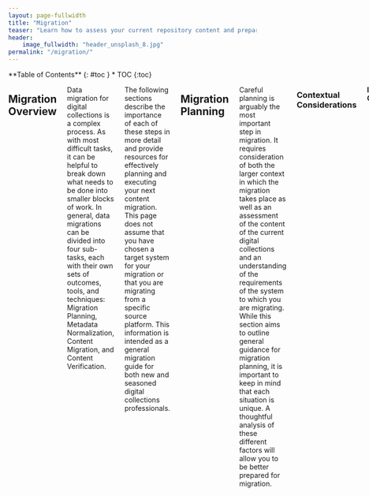 ```yaml
---
layout: page-fullwidth
title: "Migration"
teaser: "Learn how to assess your current repository content and prepare it for a move to another system"
header:
    image_fullwidth: "header_unsplash_8.jpg"
permalink: "/migration/"
---
```

<div class="row">
<div class="medium-4 medium-push-8 columns" markdown="1">
<div class="panel radius" markdown="1">
**Table of Contents**
{: #toc }
*  TOC
{:toc}
</div>
</div>

<div class="medium-8 medium-pull-4 columns" markdown="1">

## Migration Overview

Data migration for digital collections is a complex process. As with most difficult tasks, it can be helpful to break down what needs to be done into smaller blocks of work. In general, data migrations can be divided into four sub-tasks, each with their own sets of outcomes, tools, and techniques: Migration Planning, Metadata Normalization, Content Migration, and Content Verification.

The following sections describe the importance of each of these steps in more detail and provide resources for effectively planning and executing your next content migration. This page does not assume that you have chosen a target system for your migration or that you are migrating from a specific source platform. This information is intended as a general migration guide for both new and seasoned digital collections professionals.

## Migration Planning

Careful planning is arguably the most important step in migration. It requires consideration of both the larger context in which the migration takes place as well as an assessment of the content of the current digital collections and an understanding of the requirements of the system to which you are migrating. While this section aims to outline general guidance for migration planning, it is important to keep in mind that each situation is unique. A thoughtful analysis of these different factors will allow you to be better prepared for migration.

### Contextual Considerations

__Institutional Characteristics__

The broader context in which a migration takes place will shape many of the decisions made. Some points to consider include:
* Type, size, and budget of institution:
    * These indicate the broader goals of the organization and and overall picture of resources that may be available. Additionally, there may be state or city policies that may impact elements of the migration process.
* Digital collections staffing:
    * These will likely be key personnel in a migration. Understanding of the people, expertise, and financial resources available will shape the approach you take to a migration. Some factors to consider include:
      * The overall number of staff supporting digital collection management
      * The number of IT professionals supporting digital collection management
      * The departments of staff supporting digital collection management

__Digital Collection Management__

Other contextual considerations specifically around the management of your digital collections are useful to keep in mind when forming a project team:

* Primary stakeholders for your digital collections
* Intended audience(s) for your digital collections
* Structures, committees, and policies in place related to the administration of digital collections.
    * This may include individuals or groups that create policy, have technical administrative control over the repository, etc.
* What system interactions and dependencies exist around digital collections?
    * For example, the ILS pulls digital collection data from an API, etc.

### Digital Library Analysis

Making a full assessment of your digital library content, including the types of resources included and the condition of your metadata gives you an overall view of the condition of your digital library and reveals the type of pre-work you may need to plan for before migrating.

This analysis is typically most useful when compiled collection by collection, and formatted in such a way to enable visualization of patterns and needs across collections. This exercise also helps identify collections that may be simplest for testing and those that are most challenging.

Overall information that is useful to collect:

* Number of digital collections to be migrated
* Number of digital objects to be migrated
* Total size (TB) of digital objects to be migrated


### Content Analysis

__Data Types__

This is focused on the type and structure of the digital objects in your current system. What type of content is in your digital library? How are your digital objects structured now? Can they be accommodated in the new system? This is one example of some ways you may characterize content:

* Single sided photograph
* Double sided photograph
* Single sided document
* Multi-page document
* Single audio
* Multi-part audio
* Single video
* Multi-part video file
* Hierarchical work
* Multiple file types (e.g. audio/video file with image or PDF)

__File Types__

An inventory of file formats currently in use will help you create a full picture of your collections and will underscore your decisions moving forward. What file types will be produced or migrated for access purposes? Does the target system support those file types? Do you require copies or production of other file types for access or preservation?

* Examples of file types include: JPEG, TIFF, PDF, MP3, MP4 and others.

__File Locations__

As new standards are implemented and staff come and go, file management practices change. A migration provides an opportunity for an inventory of your files. While migration tools may provide you with the option to migrate existing files or derivatives directly from your current digital library to a new system, you may decide to upload files from your local file system. If you plan for the latter, locating these files, organizing them, and moving them to an accessible or centralized location may be a good strategy and should be a consideration when planning your migration.

### Metadata Analysis

To adequately plan and prepare for migration, it is crucial to have a deep understanding of your existing metadata as well as the metadata requirements of the new system. The following areas of focus can provide you with insight to inform migration decisions.

__Metadata Profiles__

What is/are the metadata profile(s) for your current digital collections?
* What schema(s) are used?
    * Examples: Dublin Core, MODS, MARC, EAD, Local metadata schema, etc.
* Is the same schema used across your entire digital library or does it vary by collection?
* What fields are required?
* What data type(s) populate those fields?
    * Examples: Strings, Numbers, URIs
* What controlled vocabularies are used?
    * Examples: Library of Congress Name Authority File (LCNAF), Library of Congress Subject Headings (LCSH), Thesaurus of Geographic Names (TGN), DCMI Type Vocabulary, Local vocabulary, etc.

What is the metadata profile for your new repository? (See examples above)

* What schema(s) are used?
* Is the same schema used across the entire entire digital library or does it vary in some way?
* What fields are required?
* What data type(s) populate those fields?
* What controlled vocabularies are used/suggested?

__Data Quality__

Assessing your current metadata quality will help you make decisions around metadata remediation needs, timing, and strategies. Consulting resources on metadata quality and remediation strategies can help frame your analysis and path forward, but the following areas of focus will give you a broad view of metadata quality in your collections.

* Do you have local metadata input guidelines?
* Have metadata values been entered consistently across your digital collections?
* Does you metadata -  elements and/or values - align with any other standards or best practices?
    * Examples: Describing Archives: A Content Standard (DACS), The Digital Public Library of American Application Profile (DPLA-MAP), etc.
* How do you indicate copyright in your digital collections?
    * What metadata field(s) are used?
    * What values appear in this field? Varying local statements? Standard local statements? Rightsstatements.org values or URIs?

## Normalize Metadata

After analyzing your metadata and possibly establishing a new Metadata Application Profile (see <a href="https://bridge2hyku.github.io/migration/#map-metadata">"Map Metadata"</a> section below), you may learn that you need to do some metadata normalization. For the purposes of this discussion, metadata normalization includes both:

<ol>
  <li><b>Standardization</b>: standardizing inputs and aligning values with your Metadata Application Profile</li>
  <li><b>Enrichment</b>: utilizing/reconciling with new controlled vocabularies to standardize values; adding URIs to metadata</li>
</ol>

There are a variety of reasons that metadata may not be standardized within and across your collections, but in many cases it is desirable to bring metadata values into alignment. You may still have some outliers, but you can institute some normalization across collections.

To help you plan and work through normalization, consider the following:

__Why__

It is important to both understand and communicate to stakeholders the reasons why metadata normalization is necessary. Among migration practitioners, metadata normalization consistently surfaces as a critical component to the migration process. Putting this work into context and identifying its importance to the end goal can help manage expectations and keep folks motivated.

__What__

The first step in normalization is to identify and prioritize metadata issues and enhancements.

_Identification_

Through metadata assessment and analysis, you can identify areas for improvement. Examples of normalization may include:

<ul>
  <li>Standardization of field use throughout collections</li>
    <ul>
      <li>For example, the “Description,” “Title,” or “Type” field is used correctly and consistently throughout and across collections.</li>
    </ul>
  <li>Spelling and grammar corrections</li>
  <li>De-duplication of data</li>
    <ul>
      <li>For example, the “Description,” “Title,” or “Type” field is used correctly and consistently throughout and across collections.</li>
    </ul>
  <li>Alignment with a standard format or vocabulary</li>
    <ul>
      <li>For example: converting date values to <a href="https://www.loc.gov/standards/datetime/edtf.html">EDTF (ISO 8601-2019 Part 2)</a>; implementing <a href="https://rightsstatements.org/en/">RightsStatements.org</a>; using <a href="https://www.loc.gov/standards/iso639-2/php/code_list.php">ISO 639-2</a> or <a href="http://www.lexvo.org/index.html">Lexvo</a> language codes; utilizing/reconciling with a controlled vocabulary such as the <a href="https://viaf.org/">Virtual International Authority File (VIAF)</a>, the <a href="http://www.getty.edu/research/tools/vocabularies/aat/">Art and Architecture Thesaurus (TGN)</a>, <a href="https://www.geonames.org/">Geonames</a>, etc.</li>
    </ul>
</ul>

_Prioritization_

Once issues have been identified, they will need to be prioritized. Prioritization should be done in concert with other stakeholders using the criteria works for your situation. For example, you may focus on normalizations that are the easiest or those that are most impactful. If your migration includes multiple collections, it is also good to prioritize the collections as well.  

__How__

Next, you must determine how you plan to address the issues you have identified and prioritized. The type of issues, the resources - time, personnel, skills - available, and the scale of your collection(s) will help determine what strategies will work best. Broadly, these approaches are manual, programmatic, or a mix of both.

_Manual normalization_

This strategy consists manually correctly metadata field by field, collection by collection, possibly taking advantage of batch export, import, and/or edit functions provided by your digital library system. Manual normalization may not require the advanced technical skills that programmatic work may require, but it is not particularly scalable.

_Programmatic normalization_

This approach utilizes scripts and other automated tools to normalize data. In practice, programmatic normalization is rarely entirely automated. Often, there is a need for manual process initiation and data review. Programmatic normalization requires additional skills and training, but is far more scalable than a manual approach.

__When__

You must also consider when in your migration you should you normalize your data: before the migration; in-transit, or after the migration is complete. There are benefits and drawbacks to each approach.

<table>
  <tr>
    <th>Approach</th>
    <th>Benefits</th>
    <th>Drawbacks</th>
  </tr>
  <tr>
    <td><b>Before Migration</b><p>Normalizing data in the current system</p></td>
    <td>
      <ul>
        <li>The work is done before migration to a new system</li>
        <li>Data going into your system is more normalized</li>
      </ul>
    </td>
    <td>
      <ul>
        <li>Time intensive</li>
        <li>Could extend migration timeline</li>
        <li>Dependent on your current system’s editing/batch process capabilities</li>
      </ul>
    </td>
  </tr>
  <tr>
    <td><b>In transit</b><p>Normalize data after it is exported from the current system, but before it is imported into the new system</p></td>
    <td>
      <ul>
        <li>Data going into your system is more normalized</li>
        <li>May have improved flexibility for normalization than before export</li>
      </ul>
    </td>
    <td>
      <ul>
        <li>Time intensive</li>
        <li>Could extend migration timeline</li>
      </ul>
    </td>
  </tr>
  <tr>
    <td><b>After migration</b><p>Normalize the data in the new system</p></td>
    <td>
      <ul>
        <li>Less time intensive up-front</li>
        <li>Can be done after new system functionality is understood</li>
      </ul>
    </td>
    <td>
      <ul>
        <li>Data going into the new system may be less normalized</li>
        <li>May not be as likely to go back and normalize data. There may be more motivation to do this before migration</li>
      </ul>
    </td>
  </tr>       
</table>

## Migrate Content

Once you’ve normalized your metadata, you have to move it into your new system.  If you are moving onto a hosted platform, this might require another round of metadata changes to accommodate the platform’s framework. The steps here include: identify the platform’s requirements, crosswalk your schema to the new one, export your content, and finally import your content.

### Model Work Types

Your new digital asset management system should have some basic way of housing metadata. In some systems, like CONTENTdm, the metadata profile is based on the collection. In Hyku/Hyrax, metadata is structured around a work type. Hyku currently uses a “generic work”, which is a Dublin Core-based schema that is standard for Hyrax. The two most important pieces of information to gather from your new platform are the schema preference (Dublin Core, MODS, MARC, etc.)  and the fields available.  

A Hyku generic work has 16 fields

<table>
  <tr>
    <th>Field</th>
    <th>Required</th>
    <th>Predicate</th>
    <th>Definition</th>
  </tr>
  <tr>
    <td>Title</td>
    <td>✓</td>
    <td>dct:title</td>
    <td>A name to aid in identifying a resource.</td>
  </tr>
  <tr>
    <td>Creator</td>
    <td>✓</td>
    <td>dce:creator</td>
    <td>The person or group responsible for the resource. Usually this is the author of the content. Personal names should be entered with the last name first, e.g. “Smith, John”.</td>
  </tr>
  <tr>
    <td>Keyword</td>
    <td>✓</td>
    <td>dce:relation</td>
    <td>Words or phrases you select to describe what the resource is about. These are used to search for content.</td>
  </tr>
  <tr>
    <td>Rights statement</td>
    <td>✓</td>
    <td>edm:rights</td>
    <td>Indicates the copyright and reuse status of the resource. While licenses cannot always be asserted, a rights statement can be. See <a href="RightsStatements.org">RightsStatements.org</a> for more information.</td>
  </tr>
  <tr>
    <td>Contributor</td>
    <td> </td>
    <td>dce:contributor</td>
    <td>A person or group you want to recognize for playing a role in the creation of the resource, but not the primary role.</td>
  </tr>
  <tr>
    <td>Description</td>
    <td> </td>
    <td>dce:description</td>
    <td>Free-text notes about the resource. On Hyku's dashboard it is called “Abstract or Summary"</td>
  </tr>
  <tr>
    <td>License</td>
    <td> </td>
    <td>dct:rights</td>
    <td>Licensing and distribution information governing access to the work.</td>
  </tr>
  <tr>
    <td>Publisher</td>
    <td> </td>
    <td>dce:publisher</td>
    <td>The person or group making the resource available.</td>
  </tr>
  <tr>
    <td>Date created</td>
    <td> </td>
    <td>dct:created</td>
    <td>The date on which the resource was created. Strongly recommended to select a particular date encoding (such as EDTF) to guide date formats.</td>
  </tr>
  <tr>
    <td>Subject</td>
    <td> </td>
    <td>dce:subject</td>
    <td>Headings or index terms describing what the resource is about; these need to conform to an existing vocabulary (Keywords should be used for uncontrolled values).</td>
  </tr>
  <tr>
    <td>Language</td>
    <td> </td>
    <td>dce:language</td>
    <td>The language of the resource’s content. Best practice is to select a language representation to follow, such as <a href="http://id.loc.gov/vocabulary/iso639-1.html">ISO 639-1</a> or full names taken from a controlled vocabulary.</td>
  </tr>
  <tr>
    <td>Identifier</td>
    <td> </td>
    <td>dct:identifier</td>
    <td>A unique handle identifying the resource. This does not affect the identifier minted for managing your resource in Hyku.</td>
  </tr>
  <tr>
    <td>Location</td>
    <td> </td>
    <td>foaf:basedNear</td>
    <td>A place name related to the resource, such as its site of publication, or the city, state, or country the work contents are about. Best practice is to select, if possible, one definition (such as ‘place of origin of the work’) for this field across objects in a collection or collections in your repository.</td>
  </tr>
  <tr>
    <td>Related URL</td>
    <td> </td>
    <td>rdfs:seeAlso</td>
    <td>A link to a website or other specific content (audio, video, PDF document) related to the resource.</td>
  </tr>
  <tr>
    <td>Source</td>
    <td> </td>
    <td>dct:source</td>
    <td>An identifier for a related resource from which the described resource is derived, in whole or in part.</td>
  </tr>
  <tr>
    <td>Resource Type</td>
    <td> </td>
    <td>dct:type</td>
    <td>Pre-defined categories in Hyku to describe the type of content being uploaded. More than one type may be selected.</td>
  </tr>
</table>

For more information regarding these Fields, including expected values and examples, please visit the <a href="https://docs.google.com/document/d/1RXRT08236E98RTKASX-bL60qLoBeZgYXFUSD4XBOIaE/edit">_Hyku Metadata Documentation (DRAFT)_</a> and <a href="https://gist.github.com/cmh2166/723bebaee52d9ba4eb68eebc9044843b">_Hyrax Metadata Technical Documentation_</a>.

### Map Metadata

Once you know your target system’s metadata schema, you will need to map your current schema to it.  <a href="https://www.getty.edu/publications/intrometadata/metadata-matters/#fn:2">The Getty Institute</a> “refer[s] to _mapping_ as the intellectual activity of comparing and analyzing two metadata schemas, and to _crosswalks_ as the visual product of mapping.”

Many of these crosswalks have become standardized and are available from the Library of Congress. Here are some examples:  

<ul><li><a href="http://www.loc.gov/marc/dccross.html">Dublin Core to MARC</a></li>
    <li><a href="http://www.loc.gov/standards/mods/dcsimple-mods.html">Dublin Core to MODS</a></li>
    <li><a href="http://www.loc.gov/marc/marc2dc.html">MARC to Dublin Core</a></li>
    <li><a href="https://www.loc.gov/standards/mods/mods-mapping.html">MARC to MODS</a></li></ul>

Crosswalking is not always as simple as changing the field name, as laid out in the white paper <a href="https://groups.niso.org/publications/white_papers/crosswalk/">"Issues in Crosswalking Content Metadata Standards"</a> (1998)  by St. Pierre and LaPlant. Some common issues are:

<ul><li><strong>One-to-Many:</strong> When an element in your current schema has separate elements in your target system.  Example: if your current system only uses "date", it’s possible to enter a schema that has multiple date fields.</li>
    <li><strong>No clear binary:</strong> When an existing element has no clear equivalent in the new system. This occurs often when the granularity of your system is higher than that of the target. Typically this will result in a broader list of entries within the keywords or description fields. When confronting this challenge, you will often lose specificity or may choose to omit fields from your existing metadata altogether.</li>
    <li><strong>Structural differences:</strong> Some schemas (EAD, etc) allow for hierarchical metadata, while others (MARC, etc) are flat. </li></ul>

There are no easy ways around the issues above, and your institution’s decisions on these should come from internal knowledge and context. CONTENTdm and Hyku both use Dublin Core, so the crosswalking required is at the field-level and will require mapping decisions that could be unique to your CONTENTdm instance or even your individual collections.  The Bridge2Hyku toolkit includes CDM-Bridge which comes preloaded with Hyku’s standard target metadata to get you a head start on determining your mapping and easily exporting your metadata through it.  



### Source Repository Export

If you’ve already pulled your metadata out of your current system, you’ve likely stumbled upon the way to get your files out too. Many repositories have some file export functionality within their admin interface,  explore what your current repository is capable of before doing your wholesale export. If your repository does not have any export functionality, this is a portion of your migration that will likely require IT or consortial support. The Bridge2Hyku project team has created [CDM Bridge](https://bridge2hyku.github.io/toolkit/#cdm-bridge-wiki), a tool to help with exporting out of CONTENTdm, one of the most widely used repository platforms. 

### Target Repository Import
Your new platform likely has a bulk import functionality, peruse your platform's documentation or community to find out it's capabilities and pain points. It's possible that bulk import requires IT/Developer knowledge to use, make sure to keep someone with this skillset within the working group during the migration process.

If you are using Hyku or Hyrax, consider our [HyBridge gem](https://bridge2hyku.github.io/toolkit/#hybridge).  This creates a tab within the admin interface that ingests export packages from CDM Bridge that are placed within a predetermined file storage area. 

## Content Verification

Once you have migrated your content to a new system, it is a good idea to make sure that it has transferred over intact. There are many approaches to this ranging from no review (Bad idea!) to reviewing each individual item. Possible approaches between these two extremes include:

### Approaches
__Spot check__

A spot check entails the review of a limited number of random items. This can be done on different scales. You could systematically perform a spot check of several items from each collection migrated or you could spot check random items across the entire repository.

__Metadata review__

If your new system supports metadata export functionality, you could use this to assess the content in the new repository. This review could be done in conjunction with a spot check of items in the new repository.

### Measures

__What should you be checking for?__

<ul>
  <li><b>Data Integrity:</b>
    <ul>
      <li>Did the metadata transfer over properly? Are the values in the appropriate fields? Does the metadata match the particular item?</li>
    </ul>
  </li>  
  <li><b>Data Presentation:</b>
    <ul>
      <li>Is the file present? Does it load properly? Were thumbnails supposed to be created? Is faceted browsing working correctly?</li>
    </ul>
  </li>
</ul>       

## Migration Resources

### Deciding to Make The Leap

- <a href="http://www.dlib.org/dlib/september15/stein/09stein.html">Taking Control: Identifying Motivations for Migrating Library Digital Asset Management Systems</a><br>_Ayla Stein and Santi Thompson (October 2015)_

- <a href="http://hdl.handle.net/10657/1575">Hitting the Road towards a Greater Digital Destination: Evaluating and Testing DAMS at the University of Houston Libraries</a><br>_Annie Wu, Santi Thompson, Rachel Vacek, Sean Watkins, and Andrew Weidner (June 2016)_

- <a href="https://www.slideshare.net/DuraSpace/32818-open-source-repository-upgrades-top-advice-from-practitioners-webinar-recording">Open Source Repository Upgrades: Top Advice from Practitioners</a><br>_Duraspace (March 2018)_

- <a href="https://journal.code4lib.org/articles/8327">Breaking Up With CONTENTdm: Why and How One Institution Took the Leap to Open Source</a><br>_Heather Gilbert and Tyler Mobley (April 2013)_

- <a href="https://www.bepress.com/webinar/evaluating-planning-completing-successful-migration-case-study/">Evaluating, Planning, and Completing a Successful Migration: A Case Study</a><br>_Elizabeth Chance (2018)_

- <a href="https://journal.code4lib.org/articles/13581">Are we still working on this? A meta-retrospective of a digital repository migration in the form of a classic Greek Tragedy (in extreme violation of Aristotelian Unity of Time)</a><br>_Steve Van Tuyl, Josh Gum, Margaret Mellinger, Gregorio Luis Ramirez, Brandon Straley, Ryan Wick, Hui Zhang (August 2018)_

### Metadata Migration Resources

- <a href="https://www.orbiscascade.org/digital-collections-documentation">Orbis Cascade Allianace's Digital Collections Docmentation/Remediating Metadata Documentation</a>

- <a href="http://dcpapers.dublincore.org/pubs/article/view/3861">Collaborative Metadata Application Profile Development for DAMS Migration</a><br>_Anne Washington and Andrew Weidner (2017)_

- <a href="http://dcpapers.dublincore.org/pubs/article/view/3773">Metadata Quality Control for Content Migration: The Metadata Migration Project at the University of Houston</a><br>_Andrew Weidner and Annie Wu (2015)_

- <a href="http://dcevents.dublincore.org/IntConf/dc-2014/paper/view/218">Automated Enhancement of Controlled Vocabularies: Upgrading Legacy Metadata in CONTENTdm</a><br>_Andrew Weidner, Annie Wu, and Santi Thompson (2014)_

- <a href="https://www.getty.edu/publications/intrometadata/">Getty Institute's Introduction to Metadata 3rd Edition</a><br>_Edited by Murtha Baca (2016)_

{% include _improve_content.html %}

</div>
</div>

